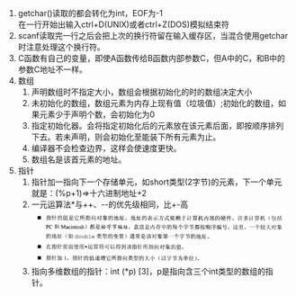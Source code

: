 1. getchar()读取的都会转化为int，EOF为-1  
   在一行开始出输入ctrl+D(UNIX)或者ctrl+Z(DOS)模拟结束符
2. scanf读取完一行之后会把上次的换行符留在输入缓存区，当混合使用getchar时注意处理这个换行符。  
3. C函数有自己的变量，即使A函数传给B函数内部参数C，但A中的C，和B中的参数C地址不一样。  
4. 数组  
   1. 声明数组时不指定大小，数组会根据初始化的时的数组决定大小  
   2. 未初始化的数组，数组元素为内存上现有值（垃圾值）;初始化的数组，如果元素少于声明个数，会初始化为0  
   3. 指定初始化器。会将指定初始化后的元素放在该元素后面，即按顺序排列下去。若未声明，则会初始化至能装下所有元素为止。  
   4. 编译器不会检查边界，这样会使速度更快。  
   5. 数组名是该首元素的地址。  
5. 指针  
   1. 指针加一指向下一个存储单元，如short类型(2字节)的元素，下一个单元就是：(%p+1)=>十六进制地址+2  
   2. 一元运算法*与++、--的优先级相同，比+-高  
   ![](指针.png)  
   3. 指向多维数组的指针：int (*p) \[3\]，p是指向含三个int类型的数组的指针。